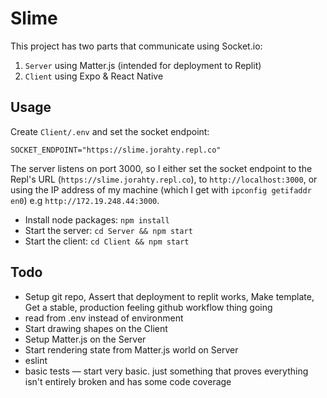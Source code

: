 # Slime

This project has two parts that communicate using Socket.io:
1. `Server` using Matter.js (intended for deployment to Replit)
2. `Client` using Expo & React Native

## Usage

Create `Client/.env` and set the socket endpoint:
```
SOCKET_ENDPOINT="https://slime.jorahty.repl.co"
```
The server listens on port 3000, so I either set the socket endpoint to the
Repl's URL (`https://slime.jorahty.repl.co`), to `http://localhost:3000`, or
using the IP address of my machine (which I get with `ipconfig getifaddr en0`)
e.g `http://172.19.248.44:3000`.

- Install node packages: `npm install`
- Start the server: `cd Server && npm start`
- Start the client: `cd Client && npm start`

## Todo

- Setup git repo, Assert that deployment to replit works, Make template, Get a stable, production feeling github workflow thing going
- read from .env instead of environment
- Start drawing shapes on the Client
- Setup Matter.js on the Server
- Start rendering state from Matter.js world on Server
- eslint
- basic tests — start very basic. just something that proves everything isn't entirely broken and has some code coverage
